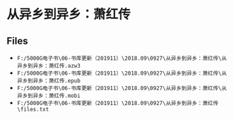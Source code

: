 # 从异乡到异乡：萧红传

## Files

- `F:/5000G电子书\06-书库更新（201911）\2018.09\0927\从异乡到异乡：萧红传\从异乡到异乡：萧红传.azw3`
- `F:/5000G电子书\06-书库更新（201911）\2018.09\0927\从异乡到异乡：萧红传\从异乡到异乡：萧红传.epub`
- `F:/5000G电子书\06-书库更新（201911）\2018.09\0927\从异乡到异乡：萧红传\从异乡到异乡：萧红传.mobi`
- `F:/5000G电子书\06-书库更新（201911）\2018.09\0927\从异乡到异乡：萧红传\files.txt`
